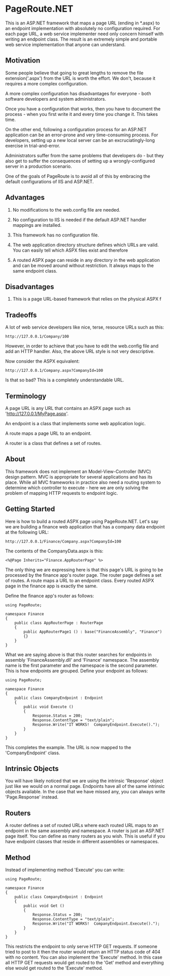 # PageRoute.NET

This is an ASP.NET framework that maps a page URL (ending in *.aspx) to an endpoint implementation with absolutely no configuration required.
For each page URL, a web service implementer need only concern himself with writing an endpoint class.
The result is an extremely simple and portable web service implementation that anyone can understand.

## Motivation

Some people believe that going to great lengths to remove the file extension('.aspx') from the URL is worth the effort.
We don't, because it requires a more complex configuration.

A more complex configuration has disadvantages for everyone - both software developers and system administrators.

Once you have a configuration that works, then you have to document the process - when you first write it and every time you change it.
This takes time.

On the other end, following a configuration process for an ASP.NET application can be an error-prone and very time-consuming process.
For developers, setting up a new local server can be an excruciatingly-long exercise in trial-and-error.

Administrators suffer from the same problems that developers do - but they also get to suffer the consequences of setting up a wrongly-configured server in a production scenario.

One of the goals of PageRoute is to avoid all of this by embracing the default configurations of IIS and ASP.NET.

## Advantages

1. No modifications to the web.config file are needed.

1. No configuration to IIS is needed if the default ASP.NET handler mappings are installed.

1. This framework has no configuration file.

1. The web application directory structure defines which URLs are valid.  You can easily tell which ASPX files exist and therefore 

1. A routed ASPX page can reside in any directory in the web application and can be moved around without restriction.  It always maps to the same endpoint class.

## Disadvantages

1. This is a page URL-based framework that relies on the physical ASPX f

## Tradeoffs

A lot of web service developers like nice, terse, resource URLs such as this:

	http://127.0.0.1/Company/100
	
However, in order to achieve that you have to edit the web.config file and add an HTTP handler.
Also, the above URL style is not very descriptive.

Now consider the ASPX equivalent:

	http://127.0.0.1/Company.aspx?CompanyId=100
	
Is that so bad?  This is a completely understandable URL.


## Terminology

A page URL is any URL that contains an ASPX page such as 'http://127.0.0.1/MyPage.aspx'.

An endpoint is a class that implements some web application logic.

A route maps a page URL to an endpoint.

A router is a class that defines a set of routes.

## About


This framework does not implement an Model-View-Controller (MVC) design pattern.
MVC is appropriate for several applications and has its place.
While all MVC frameworks in practice also need a routing system to determine which controller to execute - here we are only solving the problem of mapping HTTP requests to endpoint logic.



## Getting Started

Here is how to build a routed ASPX page using PageRoute.NET.
Let's say we are building a finance web application that has a company data endpoint at the following URL:

	http://127.0.0.1/Finance/Company.aspx?CompanyId=100

The contents of the CompanyData.aspx is this:

	<%@Page Inherits="Finance.AppRouterPage" %>
	
The only thing we are expressing here is that this page's URL is going to be processed by the finance app's router page.
The router page defines a set of routes.
A route maps a URL to an endpoint class.
Every routed ASPX page in the finance app is exactly the same.

Define the finance app's router as follows:

	using PageRoute;

	namespace Finance
	{
		public class AppRouterPage : RouterPage
		{
			public AppRouterPage1 () : base("FinanceAssembly", "Finance")
			{}
		}
	}

What we are saying above is that this router searches for endpoints in assembly 'FinanceAssembly.dll' and 'Finance' namespace.
The assembly name is the first parameter and the namespace is the second parameter.
This is how endpoints are grouped.
Define your endpoint as follows:

	using PageRoute;

	namespace Finance
	{
		public class CompanyEndpoint : Endpoint
		{
			public void Execute ()
			{
				Response.Status = 200;
				Response.ContentType = "text/plain";
				Response.Write("IT WORKS!  CompanyEndpoint.Execute().");
			}
		}
	}

This completes the example.
The URL is now mapped to the 'CompanyEndpoint' class.

## Intrinsic Objects

You will have likely noticed that we are using the intrinsic 'Response' object just like we would on a normal page.
Endpoints have all of the same intrinsic objects available.
In the case that we have missed any, you can always write 'Page.Response' instead.

## Routers

A router defines a set of routed URLs where each routed URL maps to an endpoint in the same assembly and namespace.
A router is just an ASP.NET page itself.
You can define as many routers as you wish.
This is useful if you have endpoint classes that reside in different assemblies or namespaces.

## Method

Instead of implementing method 'Execute' you can write:

	using PageRoute;

	namespace Finance
	{
		public class CompanyEndpoint : Endpoint
		{
			public void Get ()
			{
				Response.Status = 200;
				Response.ContentType = "text/plain";
				Response.Write("IT WORKS!  CompanyEndpoint.Execute().");
			}
		}
	}

This restricts the endpoint to only serve HTTP GET requests.
If someone tried to post to it then the router would return an HTTP status code of 404 with no content.
You can also implement the 'Execute' method.
In this case all HTTP GET requests would get routed to the 'Get' method and everything else would get routed to the 'Execute' method.
